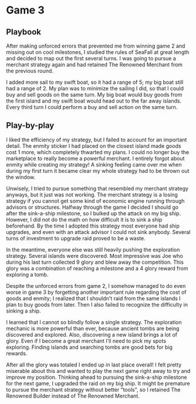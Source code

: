 # Game 3

## Playbook

After making unforced errors that prevented me from winning game 2 and missing out on cool milestones, I studied the rules of SeaFall at great length and decided to map out the first several turns. I was going to pursue a merchant strategy again and had retained The Renowned Merchant from the previous round.

I added more sail to my swift boat, so it had a range of 5; my big boat still had a range of 2. My plan was to minimize the sailing I did, so that I could buy and sell goods on the same turn. My big boat would buy goods from the first island and my swift boat would head out to the far away islands. Every third turn I could perform a buy and sell action on the same turn.

## Play-by-play

I liked the efficiency of my strategy, but I failed to account for an important detail. The enmity sticker I had placed on the closest island made goods cost 1 more, which completely thwarted my plans. I could no longer buy the marketplace to really become a powerful merchant. I entirely forgot about enmity while creating my strategy! A sinking feeling came over me when during my first turn it became clear my whole strategy had to be thrown out the window.

Unwisely, I tried to pursue something that resembled my merchant strategy anyways, but it just was not working. The merchant strategy is a losing strategy if you cannot get some kind of economic engine running through advisors or structures. Halfway through the game I decided I should go after the sink-a-ship milestone, so I bulked up the attack on my big ship. However, I did not do the math on how difficult it is to sink a ship beforehand. By the time I adopted this strategy most everyone had ship upgrades, and even with an attack advisor I could not sink anybody. Several turns of investment to upgrade raid proved to be a waste.

In the meantime, everyone else was still heavily pushing the exploration strategy. Several islands were discovered. Most impressive was Joe who during his last turn collected 9 glory and blew away the competition. This glory was a combination of reaching a milestone and a 4 glory reward from exploring a tomb.

Despite the unforced errors from game 2, I somehow managed to do even worse in game 3 by forgetting another important rule regarding the cost of goods and enmity; I realized that I shouldn't raid from the same islands I plan to buy goods from later. Then I also failed to recognize the difficulty in sinking a ship.

I learned that I cannot so blindly follow a single strategy. The exploration mechanic is more powerful than ever, because ancient tombs are being discovered and explored. Also, discovering a new island brings a lot of glory. Even if I become a great merchant I'll need to pick my spots exploring. Finding islands and searching tombs are good bets for big rewards.

After all the glory was totaled I ended up in last place overall! I felt pretty miserable about this and wanted to play the next game right away to try and improve my position. Thinking ahead to pursuing the sink-a-ship milestone for the next game, I upgraded the raid on my big ship. It might be premature to pursue the merchant strategy without better "tools", so I retained The Renowned Builder instead of The Renowned Merchant.
